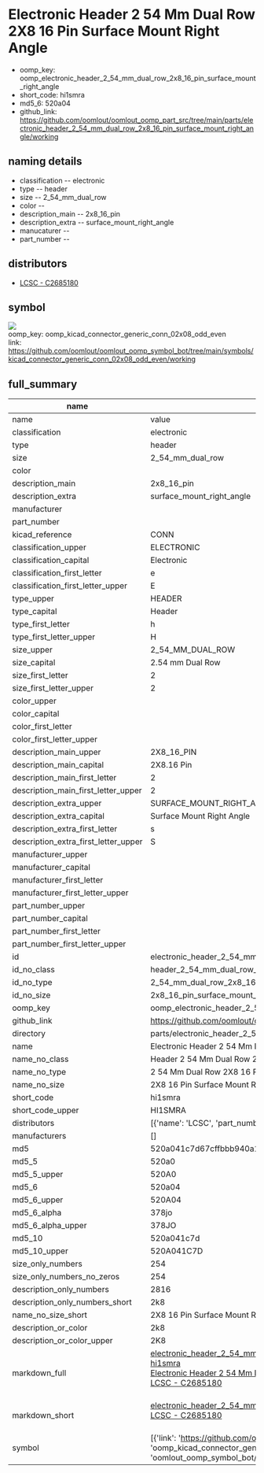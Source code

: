 # Electronic Header 2 54 Mm Dual Row 2X8 16 Pin Surface Mount Right Angle

  
* oomp_key: oomp_electronic_header_2_54_mm_dual_row_2x8_16_pin_surface_mount_right_angle 
* short_code: hi1smra
* md5_6: 520a04  
* github_link: https://github.com/oomlout/oomlout_oomp_part_src/tree/main/parts/electronic_header_2_54_mm_dual_row_2x8_16_pin_surface_mount_right_angle/working  
## naming details
* classification -- electronic
* type -- header
* size -- 2_54_mm_dual_row
* color -- 
* description_main -- 2x8_16_pin
* description_extra -- surface_mount_right_angle
* manucaturer -- 
* part_number -- 

## distributors
* [LCSC - C2685180](https://lcsc.com/product-detail/C2685180.html)   


## symbol

![](symbol/{index}/working/working_600.png)  
oomp_key: oomp_kicad_connector_generic_conn_02x08_odd_even  
link: https://github.com/oomlout/oomlout_oomp_symbol_bot/tree/main/symbols/kicad_connector_generic_conn_02x08_odd_even/working  


## full_summary
| name | value | 
| --- | --- | 
| name | value | 
| classification | electronic | 
| type | header | 
| size | 2_54_mm_dual_row | 
| color |  | 
| description_main | 2x8_16_pin | 
| description_extra | surface_mount_right_angle | 
| manufacturer |  | 
| part_number |  | 
| kicad_reference | CONN | 
| classification_upper | ELECTRONIC | 
| classification_capital | Electronic | 
| classification_first_letter | e | 
| classification_first_letter_upper | E | 
| type_upper | HEADER | 
| type_capital | Header | 
| type_first_letter | h | 
| type_first_letter_upper | H | 
| size_upper | 2_54_MM_DUAL_ROW | 
| size_capital | 2.54 mm Dual Row | 
| size_first_letter | 2 | 
| size_first_letter_upper | 2 | 
| color_upper |  | 
| color_capital |  | 
| color_first_letter |  | 
| color_first_letter_upper |  | 
| description_main_upper | 2X8_16_PIN | 
| description_main_capital | 2X8.16 Pin | 
| description_main_first_letter | 2 | 
| description_main_first_letter_upper | 2 | 
| description_extra_upper | SURFACE_MOUNT_RIGHT_ANGLE | 
| description_extra_capital | Surface Mount Right Angle | 
| description_extra_first_letter | s | 
| description_extra_first_letter_upper | S | 
| manufacturer_upper |  | 
| manufacturer_capital |  | 
| manufacturer_first_letter |  | 
| manufacturer_first_letter_upper |  | 
| part_number_upper |  | 
| part_number_capital |  | 
| part_number_first_letter |  | 
| part_number_first_letter_upper |  | 
| id | electronic_header_2_54_mm_dual_row_2x8_16_pin_surface_mount_right_angle | 
| id_no_class | header_2_54_mm_dual_row_2x8_16_pin_surface_mount_right_angle | 
| id_no_type | 2_54_mm_dual_row_2x8_16_pin_surface_mount_right_angle | 
| id_no_size | 2x8_16_pin_surface_mount_right_angle | 
| oomp_key | oomp_electronic_header_2_54_mm_dual_row_2x8_16_pin_surface_mount_right_angle | 
| github_link | https://github.com/oomlout/oomlout_oomp_part_src/tree/main/parts/electronic_header_2_54_mm_dual_row_2x8_16_pin_surface_mount_right_angle/working | 
| directory | parts/electronic_header_2_54_mm_dual_row_2x8_16_pin_surface_mount_right_angle | 
| name | Electronic Header 2 54 Mm Dual Row 2X8 16 Pin Surface Mount Right Angle | 
| name_no_class | Header 2 54 Mm Dual Row 2X8 16 Pin Surface Mount Right Angle | 
| name_no_type | 2 54 Mm Dual Row 2X8 16 Pin Surface Mount Right Angle | 
| name_no_size | 2X8 16 Pin Surface Mount Right Angle | 
| short_code | hi1smra | 
| short_code_upper | HI1SMRA | 
| distributors | [{'name': 'LCSC', 'part_number': 'C2685180', 'link': 'https://lcsc.com/product-detail/C2685180.html', 'id': 'distributor_lcsc'}] | 
| manufacturers | [] | 
| md5 | 520a041c7d67cffbbb940a195bff512e | 
| md5_5 | 520a0 | 
| md5_5_upper | 520A0 | 
| md5_6 | 520a04 | 
| md5_6_upper | 520A04 | 
| md5_6_alpha | 378jo | 
| md5_6_alpha_upper | 378JO | 
| md5_10 | 520a041c7d | 
| md5_10_upper | 520A041C7D | 
| size_only_numbers | 254 | 
| size_only_numbers_no_zeros | 254 | 
| description_only_numbers | 2816 | 
| description_only_numbers_short | 2k8 | 
| name_no_size_short | 2X8 16 Pin Surface Mount Right Angle | 
| description_or_color | 2k8 | 
| description_or_color_upper | 2K8 | 
| markdown_full | [electronic_header_2_54_mm_dual_row_2x8_16_pin_surface_mount_right_angle](https://github.com/oomlout/oomlout_oomp_part_src/tree/main/parts/electronic_header_2_54_mm_dual_row_2x8_16_pin_surface_mount_right_angle/working)<br>[hi1smra](https://github.com/oomlout/oomlout_oomp_part_src/tree/main/parts/electronic_header_2_54_mm_dual_row_2x8_16_pin_surface_mount_right_angle/working)<br>[Electronic Header 2 54 Mm Dual Row 2X8 16 Pin Surface Mount Right Angle](https://github.com/oomlout/oomlout_oomp_part_src/tree/main/parts/electronic_header_2_54_mm_dual_row_2x8_16_pin_surface_mount_right_angle/working)<br>[LCSC - C2685180<br>](https://lcsc.com/product-detail/C2685180.html)<br> | 
| markdown_short | [electronic_header_2_54_mm_dual_row_2x8_16_pin_surface_mount_right_angle](https://github.com/oomlout/oomlout_oomp_part_src/tree/main/parts/electronic_header_2_54_mm_dual_row_2x8_16_pin_surface_mount_right_angle/working)<br>[LCSC - C2685180<br>](https://lcsc.com/product-detail/C2685180.html)<br> | 
| symbol | [{'link': 'https://github.com/oomlout/oomlout_oomp_symbol_bot/tree/main/symbols/kicad_connector_generic_conn_02x08_odd_even', 'oomp_key': 'oomp_kicad_connector_generic_conn_02x08_odd_even', 'directory': 'oomlout_oomp_symbol_bot/symbols/kicad_connector_generic_conn_02x08_odd_even//working/working.kicad_sym', 'index': 0}] | 
